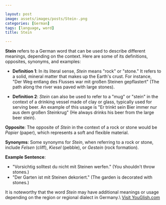 ```yaml
---

layout: post
image: assets/images/posts/Stein-.png
categories: [German]
tags: [language, word]
title: Stein 

---
```


**Stein** refers to a German word that can be used to describe different meanings, depending on the context. Here are some of its definitions, opposites, synonyms, and examples:

- **Definition 1**: In its literal sense, *Stein* means "rock" or "stone." It refers to a solid, mineral matter that makes up the Earth's crust. For instance, "Der Weg entlang des Flusses war mit großen Steinen gepflastert" (The path along the river was paved with large stones).

- **Definition 2**: *Stein* can also be used to refer to a "mug" or "stein" in the context of a drinking vessel made of clay or glass, typically used for serving beer. An example of this usage is "Er trinkt sein Bier immer nur aus dem großen Steinkrug" (He always drinks his beer from the large beer stein).

**Opposite**: The opposite of *Stein* in the context of a rock or stone would be *Papier* (paper), which represents a soft and flexible material.

**Synonyms**: Some synonyms for *Stein*, when referring to a rock or stone, include *Felsen* (cliff), *Kiesel* (pebble), or *Gestein* (rock formation).

**Example Sentence**:
- "Vorsichtig solltest du nicht mit Steinen werfen." (You shouldn't throw stones.)
- "Der Garten ist mit Steinen dekoriert." (The garden is decorated with stones.)

It is noteworthy that the word *Stein* may have additional meanings or usage depending on the region or regional dialect in Germany.\ <a id="yg-widget-0" class="youglish-widget" data-query="Stein " data-lang="german" data-components="8412" data-auto-start="0" data-bkg-color="theme_light" data-title="How%20to%20pronounce%20Stein %20in%20German"  rel="nofollow" href="https://youglish.com">Visit YouGlish.com</a><script async src="https://youglish.com/public/emb/widget.js" charset="utf-8"></script>